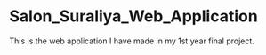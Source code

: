 # Salon_Suraliya_Web_Application
This is the web application I have made in my 1st year final project.
